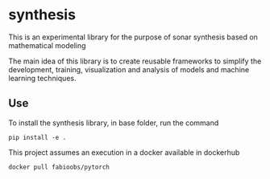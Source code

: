 # synthesis
This is an experimental library for the purpose of sonar synthesis based on mathematical modeling

The main idea of ​​this library is to create reusable frameworks to simplify the development, training, visualization and analysis of models and machine learning techniques.

## Use
To install the synthesis library, in base folder, run the command
```
pip install -e .
```

This project assumes an execution in a docker available in dockerhub
```
docker pull fabioobs/pytorch
```
